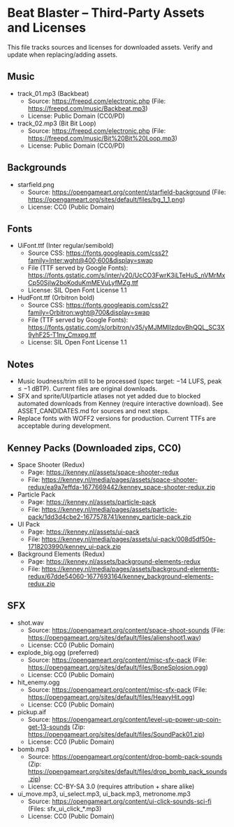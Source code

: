 # Beat Blaster – Third‑Party Assets and Licenses

This file tracks sources and licenses for downloaded assets. Verify and update when replacing/adding assets.

## Music
- track_01.mp3 (Backbeat)
  - Source: https://freepd.com/electronic.php (File: https://freepd.com/music/Backbeat.mp3)
  - License: Public Domain (CC0/PD)
- track_02.mp3 (Bit Bit Loop)
  - Source: https://freepd.com/electronic.php (File: https://freepd.com/music/Bit%20Bit%20Loop.mp3)
  - License: Public Domain (CC0/PD)

## Backgrounds
- starfield.png
  - Source: https://opengameart.org/content/starfield-background (File: https://opengameart.org/sites/default/files/bg_1_1.png)
  - License: CC0 (Public Domain)

## Fonts
- UiFont.ttf (Inter regular/semibold)
  - Source CSS: https://fonts.googleapis.com/css2?family=Inter:wght@400;600&display=swap
  - File (TTF served by Google Fonts): https://fonts.gstatic.com/s/inter/v20/UcCO3FwrK3iLTeHuS_nVMrMxCp50SjIw2boKoduKmMEVuLyfMZg.ttf
  - License: SIL Open Font License 1.1
- HudFont.ttf (Orbitron bold)
  - Source CSS: https://fonts.googleapis.com/css2?family=Orbitron:wght@700&display=swap
  - File (TTF served by Google Fonts): https://fonts.gstatic.com/s/orbitron/v35/yMJMMIlzdpvBhQQL_SC3X9yhF25-T1ny_Cmxpg.ttf
  - License: SIL Open Font License 1.1

## Notes
- Music loudness/trim still to be processed (spec target: −14 LUFS, peak ≤ −1 dBTP). Current files are original downloads.
- SFX and sprite/UI/particle atlases not yet added due to blocked automated downloads from Kenney (require interactive download). See ASSET_CANDIDATES.md for sources and next steps.
- Replace fonts with WOFF2 versions for production. Current TTFs are acceptable during development.

## Kenney Packs (Downloaded zips, CC0)
- Space Shooter (Redux)
  - Page: https://kenney.nl/assets/space-shooter-redux
  - File: https://kenney.nl/media/pages/assets/space-shooter-redux/ea9a7effda-1677669442/kenney_space-shooter-redux.zip
- Particle Pack
  - Page: https://kenney.nl/assets/particle-pack
  - File: https://kenney.nl/media/pages/assets/particle-pack/1dd3d4cbe2-1677578741/kenney_particle-pack.zip
- UI Pack
  - Page: https://kenney.nl/assets/ui-pack
  - File: https://kenney.nl/media/pages/assets/ui-pack/008d5df50e-1718203990/kenney_ui-pack.zip
- Background Elements (Redux)
  - Page: https://kenney.nl/assets/background-elements-redux
  - File: https://kenney.nl/media/pages/assets/background-elements-redux/67dde54060-1677693164/kenney_background-elements-redux.zip

## SFX
- shot.wav
  - Source: https://opengameart.org/content/space-shoot-sounds (File: https://opengameart.org/sites/default/files/alienshoot1.wav)
  - License: CC0 (Public Domain)
- explode_big.ogg (preferred)
  - Source: https://opengameart.org/content/misc-sfx-pack (File: https://opengameart.org/sites/default/files/BoneSplosion.ogg)
  - License: CC0 (Public Domain)
- hit_enemy.ogg
  - Source: https://opengameart.org/content/misc-sfx-pack (File: https://opengameart.org/sites/default/files/HeavyHit.ogg)
  - License: CC0 (Public Domain)
- pickup.aif
  - Source: https://opengameart.org/content/level-up-power-up-coin-get-13-sounds (Zip: https://opengameart.org/sites/default/files/SoundPack01.zip)
  - License: CC0 (Public Domain)
- bomb.mp3
  - Source: https://opengameart.org/content/drop-bomb-pack-sounds (Zip: https://opengameart.org/sites/default/files/drop_bomb_pack_sounds.zip)
  - License: CC-BY-SA 3.0 (requires attribution + share alike)
- ui_move.mp3, ui_select.mp3, ui_back.mp3, metronome.mp3
  - Source: https://opengameart.org/content/ui-click-sounds-sci-fi (Files: sfx_ui_click_*.mp3)
  - License: CC0 (Public Domain)
